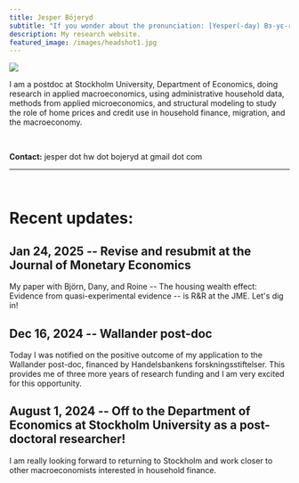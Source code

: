 ```yaml
---
title: Jesper Böjeryd
subtitle: "If you wonder about the pronunciation: [Yesper(-day) Bɜ-yɛ-reed]"
description: My research website.
featured_image: /images/headshot1.jpg
---
```



<img class="on_page_img" src="{{ page.featured_image | relative_url }}">
  
I am a postdoc at Stockholm University, Department of Economics, doing research in applied macroeconomics, using administrative household data, methods from applied microeconomics, and structural modeling to study the role of home prices and credit use in household finance, migration, and the macroeconomy.

&nbsp;  

**Contact:** jesper dot hw dot bojeryd at gmail dot com

---

&nbsp;  

#  Recent updates:

## Jan 24, 2025 -- Revise and resubmit at the Journal of Monetary Economics
My paper with Björn, Dany, and Roine -- The housing wealth effect: Evidence from quasi-experimental evidence -- is R&R at the JME. Let's dig in!

## Dec 16, 2024 -- Wallander post-doc
Today I was notified on the positive outcome of my application to the Wallander post-doc, financed by Handelsbankens forskningsstiftelser. This provides me of three more years of research funding and I am very excited for this opportunity.

## August 1, 2024 -- Off to the Department of Economics at Stockholm University as a post-doctoral researcher!
I am really looking forward to returning to Stockholm and work closer to other macroeconomists interested in household finance.

